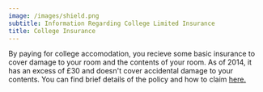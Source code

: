 ```yaml
---
image: /images/shield.png
subtitle: Information Regarding College Limited Insurance
title: College Insurance
---
```


By paying for college accomodation, you recieve some basic insurance to cover damage to your room and the contents of your room. As of 2014, it has an excess of £30 and doesn't cover accidental damage to your contents. You can find brief details of the policy and how to claim [here.](/imagespdf/insurance.pdf)